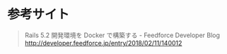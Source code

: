 # 参考サイト

> Rails 5.2 開発環境を Docker で構築する - Feedforce Developer Blog
> http://developer.feedforce.jp/entry/2018/02/11/140012